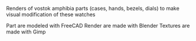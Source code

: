 Renders of vostok amphibia parts (cases, hands, bezels, dials) to make visual modification of these watches

Part are modeled with FreeCAD
Render are made with Blender
Textures are made with Gimp
